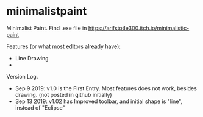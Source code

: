 # minimalistpaint
Minimalist Paint. Find .exe file in https://arifstotle300.itch.io/minimalistic-paint

Features (or what most editors already have):
- Line Drawing
- 

Version Log.

- Sep 9 2019: v1.0 is the First Entry. Most features does not work, besides drawing. (not posted in github initially)
- Sep 13 2019: v1.02 has Improved toolbar, and initial shape is "line", instead of "Eclipse" 
